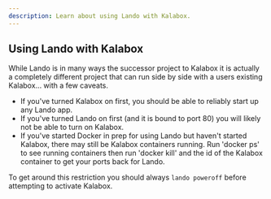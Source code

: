 ```yaml
---
description: Learn about using Lando with Kalabox.
---
```


## Using Lando with Kalabox

While Lando is in many ways the successor project to Kalabox it is actually a completely different project that can run side by side with a users existing Kalabox... with a few caveats.

*  If you've turned Kalabox on first, you should be able to reliably start up any Lando app.
*  If you've turned Lando on first (and it is bound to port 80) you will likely not be able to turn on Kalabox.
*  If you've started Docker in prep for using Lando but haven't started Kalabox, there may still be Kalabox containers running. Run 'docker ps' to see running containers then run 'docker kill' and the id of the Kalabox container to get your ports back for Lando.

To get around this restriction you should always `lando poweroff` before attempting to activate Kalabox.
